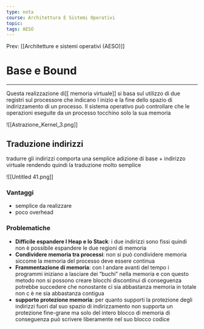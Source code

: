 ```yaml
---
type: nota
course: Architettura E Sistemi Operativi
topic: 
tags: AESO
---
```


Prev: [[Architetture e sistemi operativi (AESO)]]

# Base e Bound
---
Questa realizzazione di[[ memoria virtuale]] si basa sul utilizzo di due registri sul processore che indicano l inizio e la fine dello spazio di indirizzamento di un processo. Il sistema operativo può controllare che le operazioni eseguite da un processo tocchino solo la sua memoria

![[Astrazione_Kernel_3.png]]

## Traduzione indirizzi

tradurre gli indirizzi comporta una semplice adizione di base + indirizzo virtuale rendendo quindi la traduzione molto semplice

![[Untitled 41.png]]

### Vantaggi

- semplice da realizzare
- poco overhead

### Problematiche

- **Difficile espandere l Heap e lo Stack**: i due indirizzi sono fissi quindi non è possibile espandere le due regioni di memoria
- **Condividere memoria tra processi**: non si può condividere memoria siccome la memoria del processo deve essere continua
- **Frammentazione di memoria**: con l andare avanti del tempo i programmi iniziano a lasciare dei “buchi” nella memoria e con questo metodo non si possono creare blocchi discontinui di conseguenza potrebbe succedere che nonostante ci sia abbastanza memoria in totale non c è ne sia abbastanza contigua
- **supporto protezione memoria**: per quanto supporti la protezione degli indirizzi fuori dal suo spazio di indirizzamento non supporta un protezione fine-grane ma solo del intero blocco di memoria di conseguenza può scrivere liberamente nel suo blocco codice
